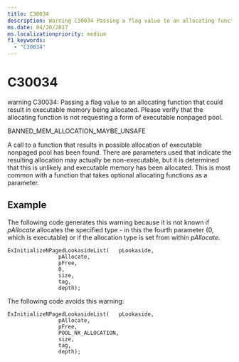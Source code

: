 ```yaml
---
title: C30034
description: Warning C30034 Passing a flag value to an allocating function that could result in executable memory being allocated.
ms.date: 04/20/2017
ms.localizationpriority: medium 
f1_keywords: 
  - "C30034"
---
```


# C30034


warning C30034: Passing a flag value to an allocating function that could result in executable memory being allocated. Please verify that the allocating function is not requesting a form of executable nonpaged pool.

BANNED\_MEM\_ALLOCATION\_MAYBE\_UNSAFE

A call to a function that results in possible allocation of executable nonpaged pool has been found. There are parameters used that indicate the resulting allocation may actually be non-executable, but it is determined that this is unlikely and executable memory has been allocated. This is most common with a function that takes optional allocating functions as a parameter.

## <span id="Example"></span><span id="example"></span><span id="EXAMPLE"></span>Example


The following code generates this warning because it is not known if *pAllocate* allocates the specified type - in this the fourth parameter (0, which is executable) or if the allocation type is set from within *pAllocate.*

```
ExInitializeNPagedLookasideList(   pLookaside,
                pAllocate,
                pFree,
                0,
                size,
                tag,
                depth);
```

The following code avoids this warning:

```
ExInitializeNPagedLookasideList(   pLookaside,
                pAllocate,
                pFree,
                POOL_NX_ALLOCATION,
                size,
                tag,
                depth);
```

 

 





